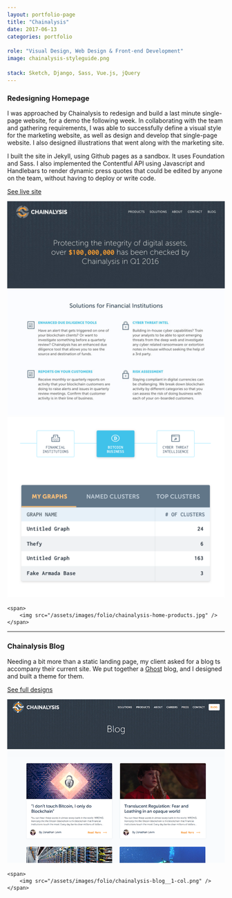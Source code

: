 ```yaml
---
layout: portfolio-page
title: "Chainalysis"
date: 2017-06-13
categories: portfolio

role: "Visual Design, Web Design & Front-end Development"
image: chainalysis-styleguide.png

stack: Sketch, Django, Sass, Vue.js, jQuery
---
```



### Redesigning Homepage

I was approached by Chainalysis to redesign and build a last minute single-page website, for a demo the following week. In collaborating with the team and gathering requirements, I was able to successfully define a visual style for the marketing website, as well as design and develop that single-page website. I also designed illustrations that went along with the marketing site.

I built the site in Jekyll, using Github pages as a sandbox. It uses Foundation and Sass. I also implemented the Contentful API using Javascript and Handlebars to render dynamic press quotes that could be edited by anyone on the team, without having to deploy or write code.

<a href="http://chainalysis.com" class="nd-portfolio__btn" target="_blank">See live site <i class="fa fa-external-link"></i></a>

<div class="nd-portfolio__images">
	<span>
		<img src="/assets/images/folio/homepage-draft.jpg" />
	</span>
</div>

<div class="nd-portfolio__images even">
	<span>
		<img src="/assets/images/folio/chainalysis-unused.png"  />
	</span>

	<span>
		<img src="/assets/images/folio/chainalysis-home-products.jpg" />
	</span>
</div>

---

### Chainalysis Blog

Needing a bit more than a static landing page, my client asked for a blog ts accompany their current site. We put together a <a href="https://ghost.org/developers/" target="_blank">Ghost</a> blog, and I designed and built a theme for them.

<a href="/assets/public/chainalysis-blog-design.pdf" class="nd-portfolio__btn" target="_blank">See full designs <i class="fa fa-external-link"></i></a>

<div class="nd-portfolio__images even">
	<span>
		<img src="/assets/images/folio/chainalysis-blog__2-col-preview.png" />
	</span>

	<span>
		<img src="/assets/images/folio/chainalysis-blog__1-col.png" />
	</span>
</div>

